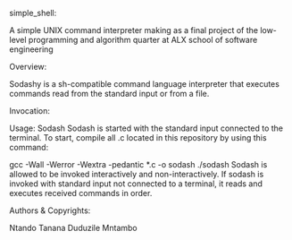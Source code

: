 simple_shell:

A simple UNIX command interpreter making as a final project of the low-level programming and algorithm quarter at ALX school of software engineering

Overview:

Sodashy is a sh-compatible command language interpreter that executes commands read from the standard input or from a file.

Invocation:

Usage: Sodash Sodash is started with the standard input connected to the terminal. To start, compile all .c located in this repository by using this command:

gcc -Wall -Werror -Wextra -pedantic *.c -o sodash ./sodash Sodash is allowed to be invoked interactively and non-interactively. If sodash is invoked with standard input not connected to a terminal, it reads and executes received commands in order.

Authors & Copyrights:

Ntando Tanana
Duduzile Mntambo
